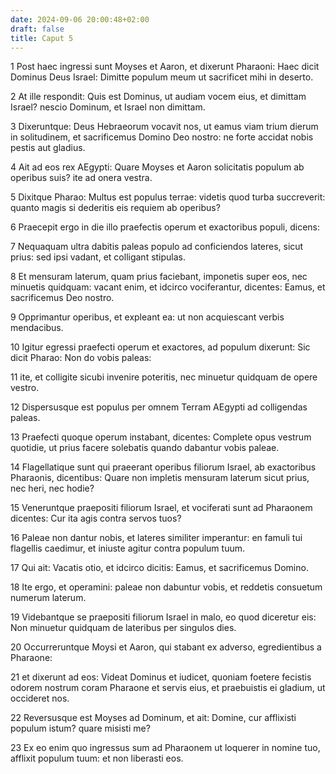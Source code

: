 ```yaml
---
date: 2024-09-06 20:00:48+02:00
draft: false
title: Caput 5
---
```





1 Post haec ingressi sunt Moyses et Aaron, et dixerunt Pharaoni: Haec dicit Dominus Deus Israel: Dimitte populum meum ut sacrificet mihi in deserto.

2 At ille respondit: Quis est Dominus, ut audiam vocem eius, et dimittam Israel? nescio Dominum, et Israel non dimittam.

3 Dixeruntque: Deus Hebraeorum vocavit nos, ut eamus viam trium dierum in solitudinem, et sacrificemus Domino Deo nostro: ne forte accidat nobis pestis aut gladius.

4 Ait ad eos rex AEgypti: Quare Moyses et Aaron solicitatis populum ab operibus suis? ite ad onera vestra.

5 Dixitque Pharao: Multus est populus terrae: videtis quod turba succreverit: quanto magis si dederitis eis requiem ab operibus?

6 Praecepit ergo in die illo praefectis operum et exactoribus populi, dicens:

7 Nequaquam ultra dabitis paleas populo ad conficiendos lateres, sicut prius: sed ipsi vadant, et colligant stipulas.

8 Et mensuram laterum, quam prius faciebant, imponetis super eos, nec minuetis quidquam: vacant enim, et idcirco vociferantur, dicentes: Eamus, et sacrificemus Deo nostro.

9 Opprimantur operibus, et expleant ea: ut non acquiescant verbis mendacibus.

10 Igitur egressi praefecti operum et exactores, ad populum dixerunt: Sic dicit Pharao: Non do vobis paleas:

11 ite, et colligite sicubi invenire poteritis, nec minuetur quidquam de opere vestro.

12 Dispersusque est populus per omnem Terram AEgypti ad colligendas paleas.

13 Praefecti quoque operum instabant, dicentes: Complete opus vestrum quotidie, ut prius facere solebatis quando dabantur vobis paleae.

14 Flagellatique sunt qui praeerant operibus filiorum Israel, ab exactoribus Pharaonis, dicentibus: Quare non impletis mensuram laterum sicut prius, nec heri, nec hodie?

15 Veneruntque praepositi filiorum Israel, et vociferati sunt ad Pharaonem dicentes: Cur ita agis contra servos tuos?

16 Paleae non dantur nobis, et lateres similiter imperantur: en famuli tui flagellis caedimur, et iniuste agitur contra populum tuum.

17 Qui ait: Vacatis otio, et idcirco dicitis: Eamus, et sacrificemus Domino.

18 Ite ergo, et operamini: paleae non dabuntur vobis, et reddetis consuetum numerum laterum.

19 Videbantque se praepositi filiorum Israel in malo, eo quod diceretur eis: Non minuetur quidquam de lateribus per singulos dies.

20 Occurreruntque Moysi et Aaron, qui stabant ex adverso, egredientibus a Pharaone:

21 et dixerunt ad eos: Videat Dominus et iudicet, quoniam foetere fecistis odorem nostrum coram Pharaone et servis eius, et praebuistis ei gladium, ut occideret nos.

22 Reversusque est Moyses ad Dominum, et ait: Domine, cur afflixisti populum istum? quare misisti me?

23 Ex eo enim quo ingressus sum ad Pharaonem ut loquerer in nomine tuo, afflixit populum tuum: et non liberasti eos.

